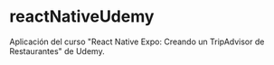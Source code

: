 # reactNativeUdemy
Aplicación del curso "React Native Expo: Creando un TripAdvisor de Restaurantes" de Udemy.
